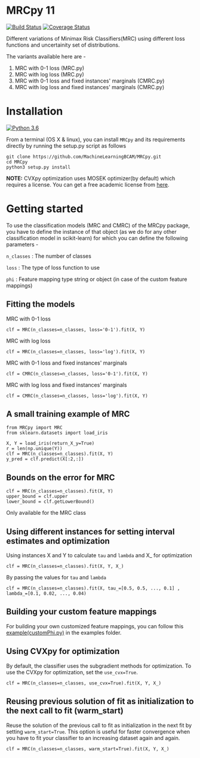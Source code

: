 # MRCpy 11

[![Build Status](https://travis-ci.org/MachineLearningBCAM/MRCpy.svg?branch=main)](https://travis-ci.org/github/MachineLearningBCAM/MRCpy)
[![Coverage Status](https://img.shields.io/codecov/c/github/MachineLearningBCAM/MRCpy)](https://codecov.io/gh/MachineLearningBCAM/MRCpy)

Different variations of Minimax Risk Classifiers(MRC) using different loss functions and uncertainity set of distributions.

The variants available here are - 

1) MRC with 0-1 loss (MRC.py)
2) MRC with log loss (MRC.py)
3) MRC with 0-1 loss and fixed instances' marginals (CMRC.py)
4) MRC with log loss and fixed instances' marginals (CMRC.py)

# Installation
[![Python 3.6](https://img.shields.io/badge/python-3.6-blue.svg)](https://www.python.org/downloads/release/python-360/)
<br/>

From a terminal (OS X & linux), you can install ``MRCpy`` and its requirements directly by running the setup.py script as follows

```
git clone https://github.com/MachineLearningBCAM/MRCpy.git
cd MRCpy
python3 setup.py install
```

__NOTE:__ CVXpy optimization uses MOSEK optimizer(by default) which requires a license. You can get a free academic license from [here](https://www.mosek.com/products/academic-licenses/).

# Getting started
To use the classification models (MRC and CMRC) of the MRCpy package, you have to define the instance of that object (as we do for any other classification model in scikit-learn) for which you can define the following parameters - 

``n_classes`` : The number of classes

``loss`` : The type of loss function to use

``phi`` : Feature mapping type string or object (in case of the custom feature mappings)


## Fitting the models

MRC with 0-1 loss
```
clf = MRC(n_classes=n_classes, loss='0-1').fit(X, Y)
```

MRC with log loss
```
clf = MRC(n_classes=n_classes, loss='log').fit(X, Y)
```

MRC with 0-1 loss and fixed instances' marginals
```
clf = CMRC(n_classes=n_classes, loss='0-1').fit(X, Y)
```

MRC with log loss and fixed instances' marginals
```
clf = CMRC(n_classes=n_classes, loss='log').fit(X, Y)
```

## A small training example of MRC
```
from MRCpy import MRC
from sklearn.datasets import load_iris

X, Y = load_iris(return_X_y=True)
r = len(np.unique(Y))
clf = MRC(n_classes=n_classes).fit(X, Y)
y_pred = clf.predict(X[:2,:])
```

## Bounds on the error for MRC

```
clf = MRC(n_classes=n_classes).fit(X, Y)
upper_bound = clf.upper
lower_bound = clf.getLowerBound()
```

Only available for the MRC class


## Using different instances for setting interval estimates and optimization

Using instances X and Y to calculate ``tau`` and ``lambda`` and X_ for optimization
```
clf = MRC(n_classes=n_classes).fit(X, Y, X_)
```

By passing the values for ``tau`` and ``lambda``
```
clf = MRC(n_classes=n_classes).fit(X, tau_=[0.5, 0.5, ..., 0.1] , lambda_=[0.1, 0.02, ..., 0.04)
```

## Building your custom feature mappings

For building your own customized feature mappings, you can follow this [example(customPhi.py)](https://github.com/MachineLearningBCAM/MRCpy/blob/main/examples/customPhi.py) in the examples folder.

## Using CVXpy for optimization

By default, the classifier uses the subgradient methods for optimization. To use the CVXpy for optimization, set the ``use_cvx=True``.
```
clf = MRC(n_classes=n_classes, use_cvx=True).fit(X, Y, X_)
```

## Reusing previous solution of fit as initialization to the next call to fit (warm_start)

Reuse the solution of the previous call to fit as initialization in the next fit by setting ``warm_start=True``. This option is useful for faster convergence when you have to fit your classifier to an increasing dataset again and again.
```
clf = MRC(n_classes=n_classes, warm_start=True).fit(X, Y, X_)
```


